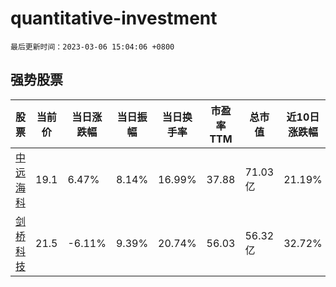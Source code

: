 # quantitative-investment

`最后更新时间：2023-03-06 15:04:06 +0800`

## 强势股票

|股票|当前价|当日涨跌幅|当日振幅|当日换手率|市盈率TTM|总市值|近10日涨跌幅|
|----|----|----|----|----|----|----|----|
|[中远海科](https://xueqiu.com/S/SZ002401)|19.1|6.47%|8.14%|16.99%|37.88|71.03亿|21.19%|
|[剑桥科技](https://xueqiu.com/S/SH603083)|21.5|-6.11%|9.39%|20.74%|56.03|56.32亿|32.72%|
